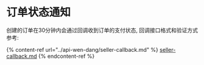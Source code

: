 # 订单状态通知

创建的订单在30分钟内会通过回调收到订单的支付状态, 回调接口格式和验证方式参考:

{% content-ref url="../api-wen-dang/seller-callback.md" %}
[seller-callback.md](../api-wen-dang/seller-callback.md)
{% endcontent-ref %}
